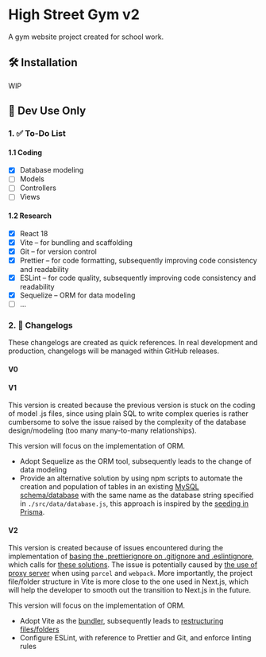 # High Street Gym v2

A gym website project created for school work.

## 🛠️ Installation

WIP

## 📖 Dev Use Only

### 1. ✅ To-Do List

#### 1.1 Coding

-   [x] Database modeling
-   [ ] Models
-   [ ] Controllers
-   [ ] Views

#### 1.2 Research

-   [x] React 18
-   [x] Vite – for bundling and scaffolding
-   [x] Git – for version control
-   [x] Prettier – for code formatting, subsequently improving code consistency and readability
-   [x] ESLint – for code quality, subsequently improving code consistency and readability
-   [x] Sequelize – ORM for data modeling
-   [ ] ...

### 2. 🔁 Changelogs

These changelogs are created as quick references. In real development and production, changelogs will be managed within GitHub releases.

#### V0

#### V1

This version is created because the previous version is stuck on the coding of model .js files, since using plain SQL to write complex queries is rather cumbersome to solve the issue raised by the complexity of the database design/modeling (too many many-to-many relationships).

This version will focus on the implementation of ORM.

-   Adopt Sequelize as the ORM tool, subsequently leads to the change of data modeling
-   Provide an alternative solution by using npm scripts to automate the creation and population of tables in an existing [MySQL schema/database](https://stackoverflow.com/questions/11618277/difference-between-schema-database-in-mysql) with the same name as the database string specified in `./src/data/database.js`, this approach is inspired by the [seeding in Prisma](https://www.prisma.io/docs/guides/database/seed-database).

#### V2

This version is created because of issues encountered during the implementation of [basing the .prettierignore on .gitignore and .eslintignore](https://prettier.io/docs/en/install.html), which calls for [these solutions](https://stackoverflow.com/questions/65635648/how-to-base-prettierignore-file-on-gitignore). The issue is potentially caused by [the use of proxy server](https://techcommunity.microsoft.com/t5/windows-powershell/the-term-is-not-recognized-as-the-name-of-a-cmdlet/m-p/1414518) when using `parcel` and `webpack`. More importantly, the project file/folder structure in Vite is more close to the one used in Next.js, which will help the developer to smooth out the transition to Next.js in the future.

This version will focus on the implementation of ORM.

-   Adopt Vite as the [bundler](https://beta.reactjs.org/learn/start-a-new-react-project), subsequently leads to [restructuring files/folders](https://blog.webdevsimplified.com/2022-07/react-folder-structure/)
-   Configure ESLint, with reference to Prettier and Git, and enforce linting rules
